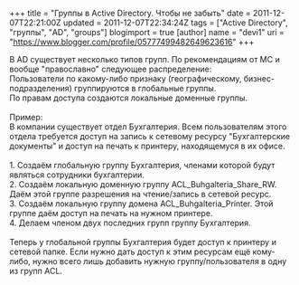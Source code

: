 +++
title = "Группы в Active Directory. Чтобы не забыть"
date = 2011-12-07T22:21:00Z
updated = 2011-12-07T22:34:24Z
tags = ["Active Directory", "группы", "AD", "groups"]
blogimport = true 
[author]
	name = "devi1"
	uri = "https://www.blogger.com/profile/05777499482649623616"
+++

В AD существует несколько типов групп. По рекомендациям от МС и вообще "православно" следующее распределение:<br />Пользователи по какому-либо признаку (географическому, бизнес-подразделения) группируются в глобальные группы.<br />По правам доступа создаются локальные доменные группы.<br /><br />Пример:<br />В компании существует отдел Бухгалтерия. Всем пользователям этого отдела требуется доступ на запись к сетевому ресурсу "Бухгалтерские документы" и доступ на печать к принтеру, находящемуся в их офисе.<br /><br />1. Создаём глобальную группу Бухгалтерия, членами которой будут являться сотрудники бухгалтерии.<br />2. Создаём локальную доменную группу ACL_Buhgalteria_Share_RW. Даём этой группе разрешения на чтение/запись в сетевой ресурс.<br />3. Создаём локальную группу домена ACL_Buhgalteria_Printer. Этой группе даём доступ на печать на нужном принтере.<br />4. Делаем членом двух последних групп группу Бухгалтерия.<br /><br />Теперь у глобальной группы Бухгалтерия будет доступ к принтеру и сетевой папке. Если нужно дать доступ к этим ресурсам ещё кому-либо, нужно всего лишь добавить нужную группу/пользователя в одну из групп ACL.
